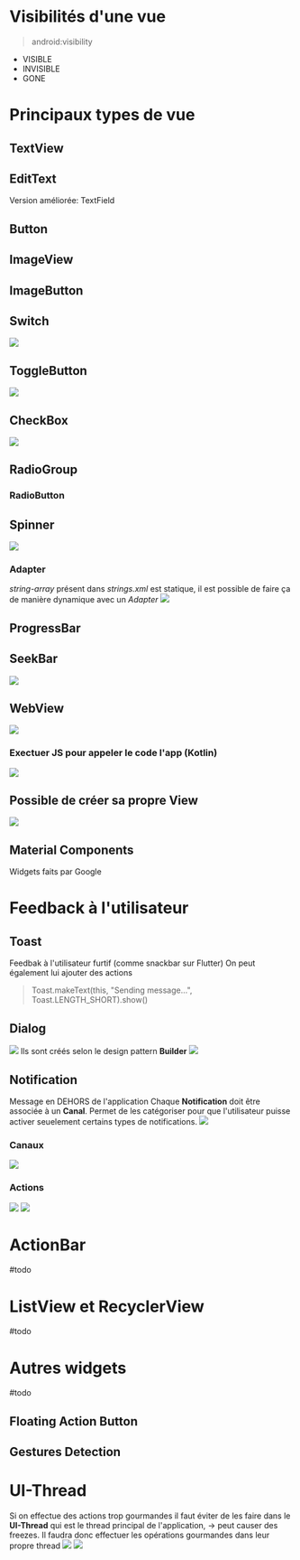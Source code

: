 # Visibilités d'une vue
> android:visibility
- VISIBLE
- INVISIBLE
- GONE
# Principaux types de vue
## TextView
## EditText
Version améliorée: TextField
## Button
## ImageView
## ImageButton
## Switch
![](images/Pasted%20image%2020231118000642.png)
## ToggleButton
![](images/Pasted%20image%2020231118000637.png)
## CheckBox
![](images/Pasted%20image%2020231118000612.png)
## RadioGroup
### RadioButton
## Spinner
![](images/Pasted%20image%2020231118000708.png)
### Adapter
*string-array* présent dans *strings.xml* est statique, il est possible de faire ça de manière dynamique avec un *Adapter*
![](images/Pasted%20image%2020231118000852.png)
## ProgressBar
## SeekBar
![](images/Pasted%20image%2020231118000910.png)
## WebView
![](images/Pasted%20image%2020231118000930.png)
### Exectuer JS pour appeler le code l'app (Kotlin)
![](images/Pasted%20image%2020231118001100.png)
## Possible de créer sa propre View
![](images/Pasted%20image%2020231118001246.png)
## Material Components
Widgets faits par Google
# Feedback à l'utilisateur
## Toast
Feedbak à l'utilisateur furtif (comme snackbar sur Flutter)
On peut également lui ajouter des actions
>Toast.makeText(this, "Sending message...", Toast.LENGTH_SHORT).show()
## Dialog
![](images/Pasted%20image%2020231103124257.png)
Ils sont créés selon le design pattern **Builder**
![](images/Pasted%20image%2020231103124339.png)
## Notification
Message  en DEHORS de l'application
Chaque **Notification** doit être associée à un **Canal**.
Permet de les catégoriser pour que l'utilisateur puisse activer seuelement certains types de notifications.
![](images/Pasted%20image%2020231103124748.png)
### Canaux
![](images/Pasted%20image%2020231103124646.png)
### Actions
![](images/Pasted%20image%2020231103125827.png)
![](images/Pasted%20image%2020231118001454.png)
# ActionBar
#todo
# ListView et RecyclerView
#todo
# Autres widgets
#todo
## Floating Action Button
## Gestures Detection
# UI-Thread
Si on effectue des actions trop gourmandes il faut éviter de les faire dans le **UI-Thread** qui est le thread principal de l'application, -> peut causer des freezes.
Il faudra donc effectuer les opérations gourmandes dans leur propre thread
![](images/Pasted%20image%2020231102205439.png)
![](images/Pasted%20image%2020231102205753.png)